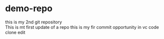 # demo-repo
this is my 2nd git repository
<br>
This is mt first update of a repo 
this is my fir commit opportunity in vc code clone edit 
